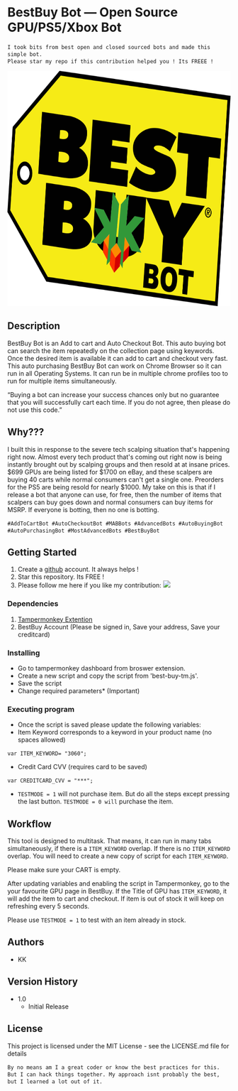 # BestBuy Bot — Open Source GPU/PS5/Xbox Bot
```
I took bits from best open and closed sourced bots and made this simple bot.
Please star my repo if this contribution helped you ! Its FREEE !
```

<img src="bb_kk.png" width="650" height="530">

## Description

BestBuy Bot is an Add to cart and Auto Checkout Bot. This auto buying bot can search the item repeatedly on the collection page using keywords. Once the desired item is available it can add to cart and checkout very fast. This auto purchasing BestBuy Bot can work on Chrome Browser so it can run in all Operating Systems. It can run be in multiple chrome profiles too to run for multiple items simultaneously.

“Buying a bot can increase your success chances only but no guarantee that you will successfully cart each time. If you do not agree, then please do not use this code.”

## Why???

I built this in response to the severe tech scalping situation that's happening right now. Almost every tech product that's coming out right now is being instantly brought out by scalping groups and then resold at at insane prices. $699 GPUs are being listed for $1700 on eBay, and these scalpers are buying 40 carts while normal consumers can't get a single one. Preorders for the PS5 are being resold for nearly $1000. My take on this is that if I release a bot that anyone can use, for free, then the number of items that scalpers can buy goes down and normal consumers can buy items for MSRP. If everyone is botting, then no one is botting.


```
#AddToCartBot #AutoCheckoutBot #MABBots #AdvancedBots #AutoBuyingBot #AutoPurchasingBot #MostAdvancedBots #BestBuyBot
```

## Getting Started

1. Create a [github](https://github.com/login?return_to=%2Fkkapuria3) account. It always helps !
2. Star this repository. Its FREE !
3. Please follow me here if you like my contribution: [<img src="https://p.kindpng.com/picc/s/726-7262336_deadpool-logo-pixel-art-hd-png-download.png" width="25"/>](https://github.com/kkapuria3)

### Dependencies


1. [Tampermonkey Extention](https://www.tampermonkey.net/)
2. BestBuy Account (Please be signed in, Save your address, Save your creditcard) 


### Installing

* Go to tampermonkey dashboard from broswer extension. 
* Create a new script and copy the script from 'best-buy-tm.js'.
* Save the script
* Change required parameters* (Important)



### Executing program

* Once the script is saved please update the following variables:
* Item Keyword corresponds to a keyword in your product name (no spaces allowed)
```
var ITEM_KEYWORD= "3060";
```
* Credit Card CVV (requires card to be saved)
```
var CREDITCARD_CVV = "***";
```
* ```TESTMODE = 1``` will not purchase item. But do all the steps except pressing the last button. ```TESTMODE = 0 will``` purchase the item.



## Workflow

This tool is designed to multitask. That means, it can run in many tabs simultaneously, if there is a ```ITEM_KEYWORD``` overlap.
If there is no ```ITEM_KEYWORD``` overlap. You will need to create a new copy of script for each ```ITEM_KEYWORD```.

Please make sure your CART is empty.

After updating variables and enabling the script in Tampermonkey, go to the your favourite GPU page in BestBuy.
If the Title of GPU has ```ITEM_KEYWORD```, it will add the item to cart and checkout. If item is out of stock it will keep on refreshing every 5 seconds.

Please use ```TESTMODE = 1``` to test with an item already in stock.

## Authors

* KK


## Version History


* 1.0
    * Initial Release 

## License

This project is licensed under the MIT License - see the LICENSE.md file for details

```
By no means am I a great coder or know the best practices for this. But I can hack things together. My approach isnt probably the best, but I learned a lot out of it.
```